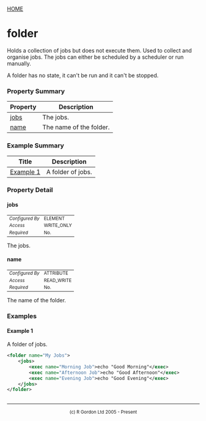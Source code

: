 [HOME](../../../../README.md)
# folder

Holds a collection of jobs but does not
execute them. Used to collect and organise jobs. The jobs can either
be scheduled by a scheduler or run manually.


A folder has no state, it can't be run and it can't be stopped.

### Property Summary

| Property | Description |
| -------- | ----------- |
| [jobs](#propertyjobs) | The jobs. | 
| [name](#propertyname) | The name of the folder. | 


### Example Summary

| Title | Description |
| ----- | ----------- |
| [Example 1](#example1) | A folder of jobs. |


### Property Detail
#### jobs <a name="propertyjobs"></a>

<table style='font-size:smaller'>
      <tr><td><i>Configured By</i></td><td>ELEMENT</td></tr>
      <tr><td><i>Access</i></td><td>WRITE_ONLY</td></tr>
      <tr><td><i>Required</i></td><td>No.</td></tr>
</table>

The jobs.

#### name <a name="propertyname"></a>

<table style='font-size:smaller'>
      <tr><td><i>Configured By</i></td><td>ATTRIBUTE</td></tr>
      <tr><td><i>Access</i></td><td>READ_WRITE</td></tr>
      <tr><td><i>Required</i></td><td>No.</td></tr>
</table>

The name of the folder.


### Examples
#### Example 1 <a name="example1"></a>

A folder of jobs.

```xml
<folder name="My Jobs">
    <jobs>
        <exec name="Morning Job">echo "Good Morning"</exec>
        <exec name="Afternoon Job">echo "Good Afternoon"</exec>
        <exec name="Evening Job">echo "Good Evening"</exec>
    </jobs>
</folder>
 
```



-----------------------

<div style='font-size: smaller; text-align: center;'>(c) R Gordon Ltd 2005 - Present</div>
